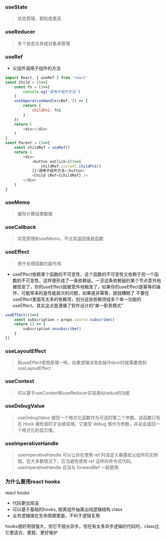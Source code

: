 ### useState
> 状态管理、颗粒度更高
### useReducer 
> 多个状态合并成对象来管理
### useRef
- 父组件调用子组件的方法
```js
import React, { useRef } from 'react'
const Child = ()=>{
    const fn = ()=>{
        console.og('调用子组件方法')
    }
    useImperativeHandle(cRef, () => {
        return {
            childFn1: fn1
        }
    })
    return (
        <div></div>
    )
}
const Parent = ()=>{
    const childRef = useRef()
    return (
        <div>
            <button onClick={()=>{
                childRef.current.childFn1()
            }}>调用子组件方法</button>
            <Child cRef={childRef} />
        </div>
    )
}

```

### useMemo 
> 缓存计算结果数据
### useCallback 
> 实现原理和useMemo，不过其返回值是函数

### useEffect 
> 用于处理函数的副作用
- useEffect依赖某个函数的不可变性，这个函数的不可变性又依赖于另一个函数的不可变性，这样便形成了一条依赖链。一旦这条依赖链的某个节点意外地被改变了，你的useEffect就被意外地触发了，如果你的useEffect是幂等的操作，可能带来的是性能层次的问题，如果是非幂等，那就糟糕了
不要在useEffect里面写太多的依赖项，划分这些依赖项成多个单一功能的useEffect。其实这点是遵循了软件设计的“单一职责模式”
```ts
useEffect(()=>{
    const subscription = props.source.subscribe()
    return () => {
        subscription.unsubscribe()
    }
})
```
### useLayoutEffect 
> 和useEffect使用原理一样，如果逻辑涉及到操作dom时就需要用到useLayoutEffect

### useContext
> 可以基于useContext和useReducer实现类似redux的功能
### useDebugValue
> useDebugValue 接受一个格式化函数作为可选的第二个参数。该函数只有在 Hook 被检查时才会被调用。它接受 debug 值作为参数，并且会返回一个格式化的显示值。
### useImperativeHandle
> useImperativeHandle 可以让你在使用 ref 时自定义暴露给父组件的实例值。在大多数情况下，应当避免使用 ref 这样的命令式代码。useImperativeHandle 应当与 forwardRef 一起使用


### 为什么要用react hooks
react hooks
- 代码更加简洁
- 可以基于基础的hooks, 脱离组件抽离出纯逻辑结构
class 
- 业务逻辑揉在生命周期里面，不利于逻辑复用

hooks很好用很强大，但它不擅长异步。但在有太多异步逻辑的代码时，class比它更适合、更稳、更好维护
